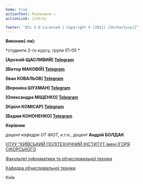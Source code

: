 ```yaml
---
home: true
actionText: Розпочати →
actionLink: /intro/

footer: "ECL 2.0 Licensed | Copyright © [2021] [Shchaslyvyi]"
---
```



**Виконав(-ла):** 

*студенти 2-го курсу, групи ІП-05 *<span padding-right:5em></span> 

**[Арсеній ЩАСЛИВИЙ] [Telegram](http://t.me/arsiushaschastlivyi_13)**

**[Віктор МАКОВІЙ] [Telegram](http://t.me/MakovVik )**

**[Іван КОВАЛЬОВ] [Telegram](http://t.me/kovalev18 )**

**[Вeроніка ШУХМАН] [Telegram](http://t.me/nikelyandjelo )**

**[Олександра МІЩЕНКО] [Telegram](http://t.me/olegknyazlove )**

**[Кірілл КОМІСАР] [Telegram](http://t.me/chokoladniiareshek )**

**[Вадим КОНОНЕНКО] [Telegram](http://t.me/weast )**


**Керівник**

*доцент кафедри ОТ ФІОТ, к.т.н., доцент*<span padding-right:5em></span> **Андрій БОЛДАК** 

[НТУУ "КИЇВСЬКИЙ ПОЛІТЕХНІЧНИЙ ІНСТИТУТ імені ІГОРЯ СІКОРСЬКОГО](https://kpi.ua/)

[Факультет інформатики та обчислювальної техніки](https://fiot.kpi.ua/)

[Кафедра обчислювальної техніки](https://comsys.kpi.ua/)

Київ
